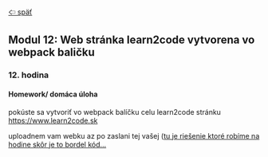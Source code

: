 [&#129188; späť](../README.md)</br>

## Modul 12: Web stránka learn2code vytvorena vo webpack baličku

### 12. hodina

#### Homework/ domáca úloha
pokúste sa vytvoriť vo webpack balíčku celu learn2code stránku
<https://www.learn2code.sk>

uploadnem vam webku az po zaslani tej vašej
([tu je riešenie ktoré robíme na hodine skôr je to bordel kód...](lesson)</br>
